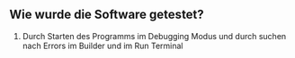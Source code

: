 ## Wie wurde die Software getestet?
1. Durch Starten des Programms im Debugging Modus und durch suchen nach Errors im Builder und im Run Terminal